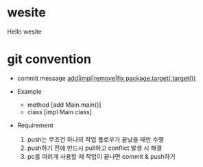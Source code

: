 # wesite
  Hello wesite
  
# git convention
 * commit	message
	[add|impl|remove|fix package.target(.target())](comment)

 * Example
    - method
	    [add Main.main()]
    - class
	    [impl Main class]

 * Requirement
    1. push는 무조건 하나의 작업 플로우가 끝났을 때만 수행
    2. push하기 전에 반드시 pull하고 conflict 발생 시 해결
    3. pc를 여러개 사용할 때 작업이 끝나면 commit & push하기
